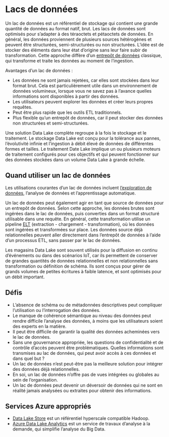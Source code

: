 # <a name="data-lakes"></a>Lacs de données

Un lac de données est un référentiel de stockage qui contient une grande quantité de données au format natif, brut. Les lacs de données sont optimisés pour s’adapter à des téraoctets et pétaoctets de données. En général, les données proviennent de plusieurs sources hétérogènes et peuvent être structurées, semi-structurées ou non structurées. L’idée est de stocker des éléments dans leur état d’origine sans leur faire subir de transformation. Cette approche diffère d’un [entrepôt de données](../relational-data/data-warehousing.md) classique, qui transforme et traite les données au moment de l’ingestion.

Avantages d’un lac de données :

- Les données ne sont jamais rejetées, car elles sont stockées dans leur format brut. Cela est particulièrement utile dans un environnement de données volumineux, lorsque vous ne savez pas à l’avance quelles informations sont disponibles à partir des données.
- Les utilisateurs peuvent explorer les données et créer leurs propres requêtes.
- Peut être plus rapide que les outils ETL traditionnels.
- Plus flexible qu’un entrepôt de données, car il peut stocker des données non structurées et semi-structurées.

Une solution Data Lake complète regroupe à la fois le stockage et le traitement. Le stockage Data Lake est conçu pour la tolérance aux pannes, l’évolutivité infinie et l’ingestion à débit élevé de données de différentes formes et tailles. Le traitement Date Lake implique un ou plusieurs moteurs de traitement configurés pour ces objectifs et qui peuvent fonctionner sur des données stockées dans un volume Data Lake à grande échelle.

## <a name="when-to-use-a-data-lake"></a>Quand utiliser un lac de données

Les utilisations courantes d’un lac de données incluent [l’exploration de données](./interactive-data-exploration.md), l’analyse de données et l’apprentissage automatique.

Un lac de données peut également agir en tant que source de données pour un entrepôt de données. Selon cette approche, les données brutes sont ingérées dans le lac de données, puis converties dans un format structuré utilisable dans une requête. En général, cette transformation utilise un pipeline [ELT](../relational-data/etl.md#extract-load-and-transform-elt) (extraction - chargement - transformation), où les données sont ingérées et transformées sur place. Les données source déjà relationnelles peuvent aller directement dans l’entrepôt de données à l’aide d’un processus ETL, sans passer par le lac de données.

Les magasins Data Lake sont souvent utilisés pour la diffusion en continu d’événements ou dans des scénarios IoT, car ils permettent de conserver de grandes quantités de données relationnelles et non relationnelles sans transformation ou définition de schéma. Ils sont conçus pour gérer de grands volumes de petites écritures à faible latence, et sont optimisés pour un débit important.

## <a name="challenges"></a>Défis

- L’absence de schéma ou de métadonnées descriptives peut compliquer l’utilisation ou l’interrogation des données.
- Le manque de cohérence sémantique au niveau des données peut rendre difficile l’analyse des données, à moins que les utilisateurs soient des experts en la matière.
- Il peut être difficile de garantir la qualité des données acheminées vers le lac de données.
- Sans une gouvernance appropriée, les questions de confidentialité et de contrôle d’accès peuvent être problématiques. Quelles informations sont transmises au lac de données, qui peut avoir accès à ces données et dans quel but ?
- Un lac de données n’est peut-être pas la meilleure solution pour intégrer des données déjà relationnelles.
- En soi, un lac de données n’offre pas de vues intégrées ou globales au sein de l’organisation.
- Un lac de données peut devenir un déversoir de données qui ne sont en réalité jamais analysées ou extraites pour obtenir des informations.

## <a name="relevant-azure-services"></a>Services Azure appropriés

- [Data Lake Store](/azure/data-lake-store/) est un référentiel hyperscale compatible Hadoop.
- [Azure Data Lake Analytics](/azure/data-lake-analytics/) est un service de travaux d’analyse à la demande, qui simplifie l’analyse du Big Data.
